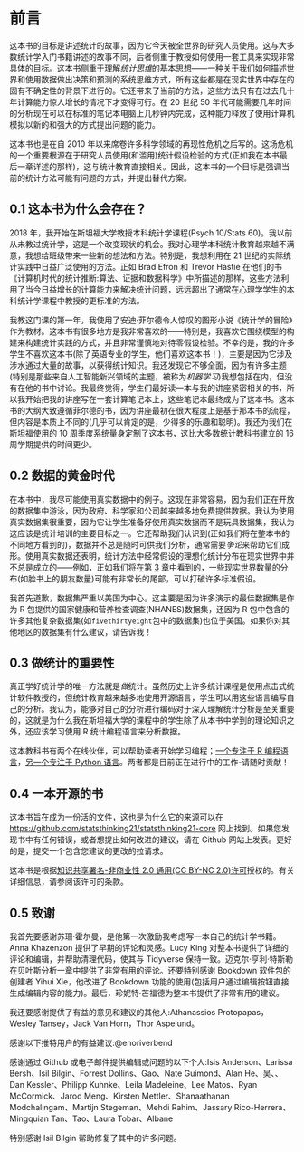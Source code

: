 

# 前言

这本书的目标是讲述统计的故事，因为它今天被全世界的研究人员使用。这与大多数统计学入门书籍讲述的故事不同，后者侧重于教授如何使用一套工具来实现非常具体的目标。这本书侧重于理解*统计思维*的基本思想——一种关于我们如何描述世界和使用数据做出决策和预测的系统思维方式，所有这些都是在现实世界中存在的固有不确定性的背景下进行的。它还带来了当前的方法，这些方法只有在过去几十年计算能力惊人增长的情况下才变得可行。在 20 世纪 50 年代可能需要几年时间的分析现在可以在标准的笔记本电脑上几秒钟内完成，这种能力释放了使用计算机模拟以新的和强大的方式提出问题的能力。

这本书也是在自 2010 年以来席卷许多科学领域的再现性危机之后写的。这场危机的一个重要根源在于研究人员使用(和滥用)统计假设检验的方式(正如我在本书最后一章详述的那样)，这与统计教育直接相关。因此，这本书的一个目标是强调当前的统计方法可能有问题的方式，并提出替代方案。



## 0.1 这本书为什么会存在？

2018 年，我开始在斯坦福大学教授本科统计学课程(Psych 10/Stats 60)。我以前从未教过统计学，这是一个改变现状的机会。我对心理学本科统计教育越来越不满意，我想给班级带来一些新的想法和方法。特别是，我想利用在 21 世纪的实际统计实践中日益广泛使用的方法。正如 Brad Efron 和 Trevor Hastie 在他们的书《计算机时代的统计推断:算法、证据和数据科学》中所描述的那样，这些方法利用了当今日益增长的计算能力来解决统计问题，远远超出了通常在心理学学生的本科统计学课程中教授的更标准的方法。

我教这门课的第一年，我使用了安迪·菲尔德令人惊叹的图形小说《统计学的冒险》作为教材。这本书有很多地方是我非常喜欢的——特别是，我喜欢它围绕模型的构建来构建统计实践的方式，并且非常谨慎地对待零假设检验。不幸的是，我的许多学生不喜欢这本书(除了英语专业的学生，他们喜欢这本书！)，主要是因为它涉及涉水通过大量的故事，以获得统计知识。我还发现它不够全面，因为有许多主题(特别是那些来自人工智能新兴领域的主题，被称为*机器学习*)我想包括在内，但没有在他的书中讨论。我最终觉得，学生们最好读一本与我的讲座紧密相关的书，所以我开始把我的讲座写在一套计算笔记本上，这些笔记本最终成为了这本书。这本书的大纲大致遵循菲尔德的书，因为讲座最初在很大程度上是基于那本书的流程，但内容是本质上不同的(几乎可以肯定的是，少得多的乐趣和聪明)。我还为我们在斯坦福使用的 10 周季度系统量身定制了这本书，这比大多数统计教科书建立的 16 周学期提供的时间更少。





## 0.2 数据的黄金时代

在本书中，我尽可能使用真实数据中的例子。这现在非常容易，因为我们正在开放的数据集中游泳，因为政府、科学家和公司越来越多地免费提供数据。我认为使用真实数据集很重要，因为它让学生准备好使用真实数据而不是玩具数据集，我认为这应该是统计培训的主要目标之一。它还帮助我们认识到(正如我们将在整本书的不同地方看到的)，数据并不总是随时可供我们分析，通常需要*争论*来帮助它们成形。使用真实数据还表明，统计方法中经常假设的理想化统计分布在现实世界中并不总是成立的——例如，正如我们将在第 [3](#summarizing-data) 章中看到的，一些现实世界数量的分布(如脸书上的朋友数量)可能有非常长的尾部，可以打破许多标准假设。

我首先道歉，数据集严重以美国为中心。这主要是因为许多演示的最佳数据集是作为 R 包提供的国家健康和营养检查调查(NHANES)数据集，还因为 R 包中包含的许多其他复杂数据集(如`fivethirtyeight`包中的数据集)也位于美国。如果你对其他地区的数据集有什么建议，请告诉我！





## 0.3 做统计的重要性

真正学好统计学的唯一方法就是*做*统计。虽然历史上许多统计课程是使用点击式统计软件教授的，但统计教育越来越多地使用开源语言，学生可以用这些语言编写自己的分析。我认为，能够对自己的分析进行编码对于深入理解统计分析是至关重要的，这就是为什么我在斯坦福大学的课程中的学生除了从本书中学到的理论知识之外，还应该学习使用 R 统计编程语言来分析数据。

这本教科书有两个在线伙伴，可以帮助读者开始学习编程；[一个专注于 R 编程语言](https://statsthinking21.github.io/statsthinking21-R-site/)，[另一个专注于 Python 语言](https://statsthinking21.github.io/statsthinking21-python/)。两者都是目前正在进行中的工作-请随时贡献！





## 0.4 一本开源的书

这本书旨在成为一份活的文件，这也是为什么它的来源可以在 https://github.com/statsthinking21/statsthinking21-core 网上找到。如果您发现书中有任何错误，或者想提出如何改进的建议，请在 Github 网站上发表。更好的是，提交一个包含您建议的更改的拉请求。

这本书是根据[知识共享署名-非商业性 2.0 通用(CC BY-NC 2.0)许可](https://creativecommons.org/licenses/by-nc/2.0/)授权的。有关详细信息，请参阅该许可的条款。





## 0.5 致谢

我首先要感谢苏珊·霍尔曼，是他第一次激励我考虑写一本自己的统计学书籍。Anna Khazenzon 提供了早期的评论和灵感。Lucy King 对整本书提供了详细的评论和编辑，并帮助清理代码，使其与 Tidyverse 保持一致。迈克尔·亨利·特斯勒在贝叶斯分析一章中提供了非常有用的评论。还要特别感谢 Bookdown 软件包的创建者 Yihui Xie，他改进了 Bookdown 功能的使用(包括用户通过编辑按钮直接生成编辑内容的能力)。最后，珍妮特·芒福德为整本书提供了非常有用的建议。

我还要感谢提供了有益的意见和建议的其他人:Athanassios Protopapas，Wesley Tansey，Jack Van Horn，Thor Aspelund。

感谢以下推特用户的有益建议:@enoriverbend

感谢通过 Github 或电子邮件提供编辑或问题的以下个人:Isis Anderson、Larissa Bersh、Isil Bilgin、Forrest Dollins、Gao、Nate Guimond、Alan He、吴、、Dan Kessler、Philipp Kuhnke、Leila Madeleine、Lee Matos、Ryan McCormick、Jarod Meng、Kirsten Mettler、Shanaathanan Modchalingam、Martijn Stegeman、Mehdi Rahim、Jassary Rico-Herrera、Mingquian Tan、Tao、Laura Tobar、Albane

特别感谢 Isil Bilgin 帮助修复了其中的许多问题。



